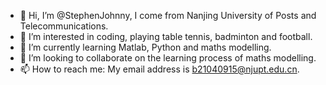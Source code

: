 - 👋 Hi, I’m @StephenJohnny, I come from Nanjing University of Posts and Telecommunications.
- 👀 I’m interested in coding, playing table tennis, badminton and football.
- 🌱 I’m currently learning Matlab, Python and maths modelling.
- 💞️ I’m looking to collaborate on the learning process of maths modelling.
- 📫 How to reach me: My email address is b21040915@njupt.edu.cn.

<!---
StephenJohnny/StephenJohnny is a ✨ special ✨ repository because its `README.md` (this file) appears on your GitHub profile.
You can click the Preview link to take a look at your changes.
--->
